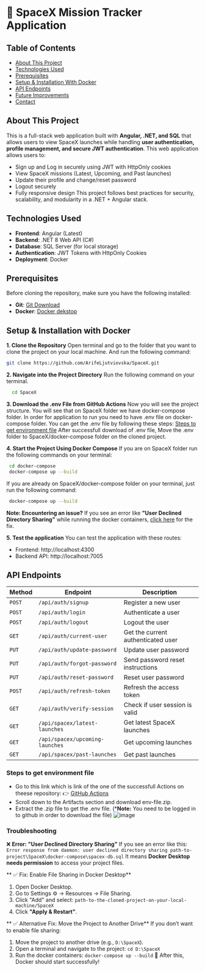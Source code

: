# 🚀 SpaceX Mission Tracker Application

## Table of Contents
- [About This Project](#about-this-project)
- [Technologies Used](#technologies-used)
- [Prerequisites](#prerequisites)
- [Setup & Installation With Docker](#setup--installation-with-docker)
- [API Endpoints](#api-endpoints)
- [Future Improvements](#future-improvements)
- [Contact](#contact)




## About This Project
This is a full-stack web application built with **Angular, .NET, and SQL** that allows users to view 
SpaceX launches while handling **user authentication, profile management, and secure JWT authentication**.
This web application allows users to:
 -  Sign up and Log in securely using JWT with HttpOnly cookies
 -  View SpaceX missions (Latest, Upcoming, and Past launches)
 -  Update their profile and change/reset password
 -  Logout securely
 -  Fully responsive design
This project follows best practices for security, scalability, and modularity in a .NET + Angular stack.


## Technologies Used
- **Frontend**: Angular (Latest)
- **Backend**: .NET 8 Web API (C#)
- **Database**: SQL Server (for local storage)
- **Authentication**: JWT Tokens with HttpOnly Cookies
- **Deployment**: Docker



##  Prerequisites
Before cloning the repository, make sure you have the following installed:
 - **Git**: [Git Download](https://git-scm.com/downloads)
 - **Docker**: [Docker dekstop](https://download.docker.com/linux/ubuntu/dists/focal/pool/stable/amd64/)



##  Setup & Installation with Docker
  **1. Clone the Repository**
  Open terminal and go to the folder that  you want to clone the project on your local machine. And run the following command:
   ```sh
   git clone https://github.com/ArifeLjutviovska/SpaceX.git
   ```
 **2. Navigate into the Project Directory**
 Run the following command on your terminal.
 ```sh
   cd SpaceX
   ```
 **3. Download the .env File from GitHub Actions**
Now you will see the project structure. You will see that on SpaceX folder we have docker-compose  folder. In order for application to run you need to have .env file on docker-compose folder.
You can get the .env file by following these steps: [Steps to get environment file](#steps-to-get-environment-file)
After successfull download of .env file,  Move the .env folder to SpaceX/docker-compose folder on the cloned project.

 **4. Start the Project Using Docker Compose**
 If you are on SpaceX folder run the following commands on your terminal:
  ```sh
   cd docker-compose
   docker-compose up --build
   ```
If you are already on SpaceX/docker-compose folder on your terminal, just run the following command:
  ```sh
   docker-compose up --build
   ```
**Note: Encountering an issue?**
If you see an error like **"User Declined Directory Sharing"** while running the docker containers, [click here](#troubleshooting) for the fix.

**5. Test the application**
You can test the application with these routes:
 - Frontend: http://localhost:4300
 - Backend API: http://localhost:7005

##  API Endpoints

| Method | Endpoint                            | Description                          |
|--------|-------------------------------------|--------------------------------------|
| `POST` | `/api/auth/signup`                 | Register a new user                 |
| `POST` | `/api/auth/login`                  | Authenticate a user                 |
| `POST` | `/api/auth/logout`                 | Logout the user                     |
| `GET`  | `/api/auth/current-user`           | Get the current authenticated user  |
| `PUT`  | `/api/auth/update-password`        | Update user password                |
| `PUT`  | `/api/auth/forgot-password`        | Send password reset instructions    |
| `PUT`  | `/api/auth/reset-password`         | Reset user password                 |
| `POST` | `/api/auth/refresh-token`          | Refresh the access token            |
| `GET`  | `/api/auth/verify-session`         | Check if user session is valid      |
| `GET`  | `/api/spacex/latest-launches`      | Get latest SpaceX launches          |
| `GET`  | `/api/spacex/upcoming-launches`    | Get upcoming launches               |
| `GET`  | `/api/spacex/past-launches`        | Get past launches                   |





###  Steps to get environment file
- Go to this link which is link of the one of the successfull Actions on theese repository: 👉 [GitHub Actions](https://github.com/ArifeLjutviovska/SpaceX/actions/runs/13117986904)
- Scroll down to the Artifacts section and download env-file.zip.
- Extract the .zip file to get the .env file. (***Note:** You need to be logged in to github in order to download the file)
  ![image](https://github.com/user-attachments/assets/4773379c-ee21-439b-9b65-03541ca8e63a)



  

### Troubleshooting
❌ **Error: "User Declined Directory Sharing"**
If you see an error like this:
 ```Error response from daemon: user declined directory sharing path-to-project\SpaceX\docker-compose\spacex-db.sql```
It means **Docker Desktop needs permission** to access your project files.

** ✅ Fix: Enable File Sharing in Docker Desktop**
1. Open Docker Desktop.
2. Go to Settings ⚙ → Resources → File Sharing.
3. Click "Add" and select: ```path-to-the-cloned-project-on-your-local-machine/SpaceX```
4. Click **"Apply & Restart"**.

** ✅ Alternative Fix: Move the Project to Another Drive**
If you don’t want to enable file sharing:
1. Move the project to another drive (e.g., `D:\SpaceX`).
2. Open a terminal and navigate to the project:
```cd D:\SpaceX```
3. Run the docker containers:
   ```docker-compose up --build```
🚀 After this, Docker should start successfully!

